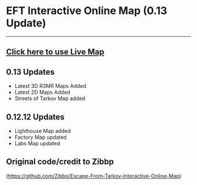 # EFT Interactive Online Map (0.13 Update)
----
## [Click here to use Live Map](https://billanthrop.github.io/Escape-From-Tarkov-Interactive-Online-Map/)

## 0.13 Updates
* Latest 3D R3MR Maps Added
* Latest 2D Maps Added
* Streets of Tarkov Map added

## 0.12.12 Updates

* Lighthouse Map added
* Factory Map updated
* Labs Map updated

## Original code/credit to Zibbp
(https://github.com/Zibbp/Escape-From-Tarkov-Interactive-Online-Map)
